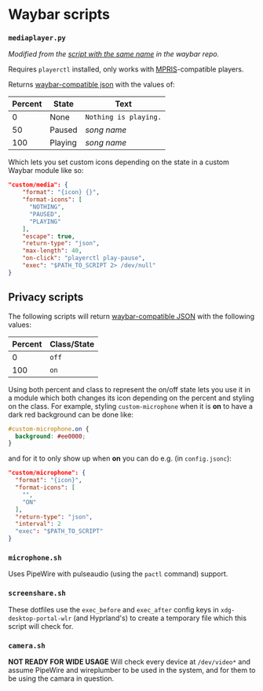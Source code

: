# Waybar scripts

### `mediaplayer.py`
*Modified from the [script with the same name](https://github.com/Alexays/Waybar/blob/master/resources/custom_modules/mediaplayer.py) in the waybar repo.*

Requires `playerctl` installed, only works with [MPRIS]-compatible players.

Returns [waybar-compatible json] with the values of:

| Percent | State   | Text                  |
| ------- | ------- | --------------------- |
| 0       | None    | `Nothing is playing.` |
| 50      | Paused  | *song name*           |
| 100     | Playing | *song name*           |

Which lets you set custom icons depending on the state in a custom Waybar module like so:
```json
"custom/media": {
    "format": "{icon} {}",
    "format-icons": [
      "NOTHING",
      "PAUSED",
      "PLAYING"
    ],
    "escape": true,
    "return-type": "json",
    "max-length": 40,
    "on-click": "playerctl play-pause",
    "exec": "$PATH_TO_SCRIPT 2> /dev/null"
}
```

## Privacy scripts
The following scripts will return [waybar-compatible JSON] with the following
values:

| Percent | Class/State |
| ------- | ----------- |
| 0       | `off`       |
| 100     | `on`        |

Using both percent and class to represent the on/off state lets you use it in a module
which both changes its icon depending on the percent and styling on the class. For example,
styling `custom-microphone` when it is **on** to have a dark red background can be done
like:
```css
#custom-microphone.on {
  background: #ee0000;
}
```
and for it to only show up when **on** you can do e.g. (in `config.jsonc`):
```json
"custom/microphone": {
  "format": "{icon}",
  "format-icons": [
    "",
    "ON"
  ],
  "return-type": "json",
  "interval": 2
  "exec": "$PATH_TO_SCRIPT"
}
```

### `microphone.sh`
Uses PipeWire with pulseaudio (using the `pactl` command) support.

### `screenshare.sh`
These dotfiles use the `exec_before` and `exec_after` config keys in `xdg-desktop-portal-wlr`
(and Hyprland's) to create a temporary file which this script will check for.

### `camera.sh`
**NOT READY FOR WIDE USAGE**
Will check every device at `/dev/video*` and assume PipeWire and
wireplumber to be used in the system, and for them to be using the
camara in question.


[MPRIS]: https://wiki.archlinux.org/title/MPRIS
[waybar-compatible JSON]: https://man.archlinux.org/man/waybar-custom.5.en#RETURN-TYPE
[Hyprland]: https://hyprland.org/
